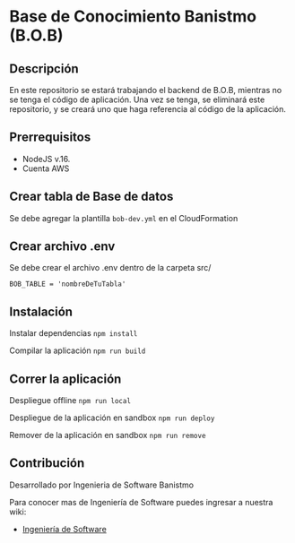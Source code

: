# Base de Conocimiento Banistmo (B.O.B)

## Descripción

En este repositorio se estará trabajando el backend de B.O.B, mientras no se tenga el código de aplicación. Una vez se tenga, se eliminará este repositorio, y se creará uno que haga referencia al código de la aplicación.

## Prerrequisitos

- NodeJS v.16.
- Cuenta AWS

## Crear tabla de Base de datos

Se debe agregar la plantilla `bob-dev.yml` en el CloudFormation

## Crear archivo .env

Se debe crear el archivo .env dentro de la carpeta src/
```
BOB_TABLE = 'nombreDeTuTabla'
```

## Instalación 

Instalar dependencias
`npm install`

Compilar la aplicación
`npm run build`

## Correr la aplicación

Despliegue offline
`npm run local`

Despliegue de la aplicación en sandbox
`npm run deploy`

Remover de la aplicación en sandbox
`npm run remove`

## Contribución
Desarrollado por Ingenieria de Software Banistmo

Para conocer mas de Ingeniería de Software puedes ingresar a nuestra wiki:
- [Ingeniería de Software](https://dev.azure.com/banistmo/VP%20Servicios%20Corporativos/_wiki/wikis/VP-Servicios-Corporativos.wiki/2806/6.-Ingenier%C3%ADa-de-Software)